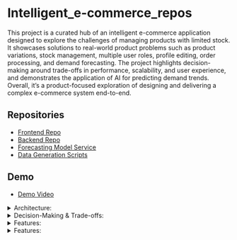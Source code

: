 # Intelligent_e-commerce_repos

This project is a curated hub of an intelligent e-commerce application designed to explore the challenges of managing products with limited stock. It showcases solutions to real-world product problems such as product variations, stock management, multiple user roles, profile editing, order processing, and demand forecasting.
The project highlights decision-making around trade-offs in performance, scalability, and user experience, and demonstrates the application of AI for predicting demand trends. Overall, it’s a product-focused exploration of designing and delivering a complex e-commerce system end-to-end.

## Repositories  
- [Frontend Repo](https://github.com/Serban681/PlayPeak_Frontend)
- [Backend Repo](https://github.com/Serban681/PlayPeak_Backend)  
- [Forecasting Model Service](https://github.com/Serban681/PlayPeak_DemandPredictionService)  
- [Data Generation Scripts](https://github.com/Serban681/orders_data_generation)  

## Demo  
- [Demo Video](https://www.youtube.com/watch?v=UuMRdpRne3s)  

<details>
  <summary>Architecture:</summary>
  <br>
  <img width="664" height="299" alt="image" src="https://github.com/user-attachments/assets/76f8d333-b6c9-477a-8e4e-4f5a7eceb676" />  
  <br>
  - <b>Interface:</b> React + Tailwind  <br>
  - <b>Intermediate Server:</b> Spring  <br>
  - <b>Demand Forecasting Service:</b>  Flask, PyTorch  <br>
  - <b>Database:</b> PostgreSQL  <br>
</details>

<details>
  <summary>Decision-Making & Trade-offs:</summary>
  <br>
  - <b>Database Optimisation:</b> Reused DB objects for repeated data and used microservices to automatically delete unused data, balancing performance with memory use.  <br>
  - <b>Add-to-cart quantity assurance:</b> Reduced available stock immediately when items were added to cart to prevent overselling and ensure accurate inventory.  <br>
  - <b>Separation of backend services:</b> Split demand prediction service from database services, improving scalability and fault isolation.  <br>
  - <b>Saving generated forecasts:</b> Stored newly generated forecasts in the database before display, enabling future re-visualisation and consistency across sessions.  <br>
</details>

<details>
  <summary>Features:</summary>
  <br>
  - <b>Product Variations</b> – support for multiple versions of the same item (e.g., size, color, model).<br>
  - <b>Product Stock Management</b> – track and update inventory levels to prevent overselling.<br>
  - <b>Multi-role Users</b> – different roles (admin, customer) with role-specific permissions.<br>
  - <b>Profile Editing</b> – allow users to manage and update their account information.<br>
  - <b>Order Creation</b> – browse products, add to cart, and place orders.<br>
  - <b>Demand Forecasting</b> – generate product demand predictions using time series analysis with neural networks.<br>
</details>

<details>
  <summary>Features:</summary>
</details>

